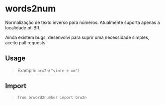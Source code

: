 # words2num

Normalização de texto inverso para números. Atualmente suporta apenas a localidade pt-BR.

Ainda existem bugs, desenvolvi para suprir uma necessidade simples, aceito pull requests

## Usage

> Example: `brw2n("vinte e um")`

## Import

> `from brword2number import brw2n`
